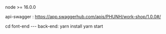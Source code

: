 node >= 16.0.0

api-swagger : https://app.swaggerhub.com/apis/PHUNH/work-shop/1.0.0#/

cd font-end --- back-end:
  yarn install
  yarn start

